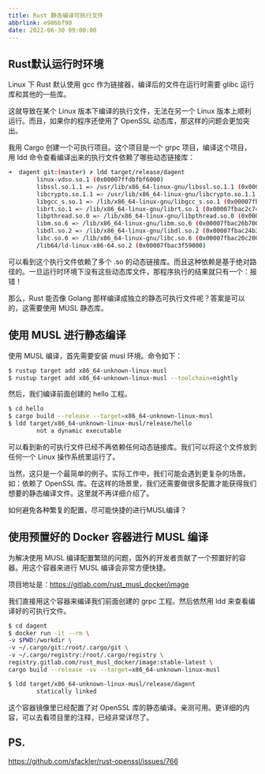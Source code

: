 ```yaml
---
title: Rust 静态编译可执行文件
abbrlink: e986bf90
date: 2022-06-30 09:00:00
---
```


## Rust默认运行时环境

Linux 下 Rust 默认使用 gcc 作为链接器，编译后的文件在运行时需要 glibc 运行库和其他的一些库。

这就导致在某个 Linux 版本下编译的执行文件，无法在另一个 Linux 版本上顺利运行。而且，如果你的程序还使用了 OpenSSL 动态库，那这样的问题会更加突出。

我用 Cargo 创建一个可执行项目。这个项目是一个 grpc 项目，编译这个项目，用 ldd 命令查看编译出来的执行文件依赖了哪些动态链接库：

``` bash
➜  dagent git:(master) ✗ ldd target/release/dagent
        linux-vdso.so.1 (0x00007ffdbfbf6000)
        libssl.so.1.1 => /usr/lib/x86_64-linux-gnu/libssl.so.1.1 (0x00007fbac355f000)
        libcrypto.so.1.1 => /usr/lib/x86_64-linux-gnu/libcrypto.so.1.1 (0x00007fbac3094000)
        libgcc_s.so.1 => /lib/x86_64-linux-gnu/libgcc_s.so.1 (0x00007fbac2e7c000)
        librt.so.1 => /lib/x86_64-linux-gnu/librt.so.1 (0x00007fbac2c74000)
        libpthread.so.0 => /lib/x86_64-linux-gnu/libpthread.so.0 (0x00007fbac2a55000)
        libm.so.6 => /lib/x86_64-linux-gnu/libm.so.6 (0x00007fbac26b7000)
        libdl.so.2 => /lib/x86_64-linux-gnu/libdl.so.2 (0x00007fbac24b3000)
        libc.so.6 => /lib/x86_64-linux-gnu/libc.so.6 (0x00007fbac20c2000)
        /lib64/ld-linux-x86-64.so.2 (0x00007fbac3f59000)
```

可以看到这个执行文件依赖了多个 .so 的动态链接库。而且这种依赖是基于绝对路径的。一旦运行时环境下没有这些动态库文件，那程序执行的结果就只有一个：报错！

那么，Rust 能否像 Golang 那样编译成独立的静态可执行文件呢？答案是可以的，这需要使用 MUSL 静态库。

## 使用 MUSL 进行静态编译

使用 MUSL 编译，首先需要安装 musl 环境。命令如下：

``` bash
$ rustup target add x86_64-unknown-linux-musl
$ rustup target add x86_64-unknown-linux-musl --toolchain=nightly
```

然后，我们编译前面创建的 hello 工程。

``` bash
$ cd hello
$ cargo build --release --target=x86_64-unknown-linux-musl
$ ldd target/x86_64-unknown-linux-musl/release/hello
        not a dynamic executable
```

可以看到新的可执行文件已经不再依赖任何动态链接库。我们可以将这个文件放到任何一个 Linux 操作系统里运行了。

当然，这只是一个最简单的例子。实际工作中，我们可能会遇到更复杂的场景。如：依赖了 OpenSSL 库。在这样的场景里，我们还需要做很多配置才能获得我们想要的静态编译文件。这里就不再详细介绍了。

如何避免各种繁复的配置，尽可能快捷的进行MUSL编译？

## 使用预置好的 Docker 容器进行 MUSL 编译

为解决使用 MUSL 编译配置繁琐的问题，国外的开发者贡献了一个预置好的容器。用这个容器来进行 MUSL 编译会非常方便快捷。

项目地址是：https://gitlab.com/rust_musl_docker/image

我们直接用这个容器来编译我们前面创建的 grpc 工程。然后依然用 ldd 来查看编译好的可执行文件。

``` bash
$ cd dagent
$ docker run -it --rm \
-v $PWD:/workdir \
-v ~/.cargo/git:/root/.cargo/git \
-v ~/.cargo/registry:/root/.cargo/registry \
registry.gitlab.com/rust_musl_docker/image:stable-latest \
cargo build --release -vv --target=x86_64-unknown-linux-musl

$ ldd target/x86_64-unknown-linux-musl/release/dagent
        statically linked
```

这个容器镜像里已经配置了对 OpenSSL 库的静态编译。亲测可用。更详细的内容，可以去看项目里的注释，已经非常详尽了。


## PS.

https://github.com/sfackler/rust-openssl/issues/766
